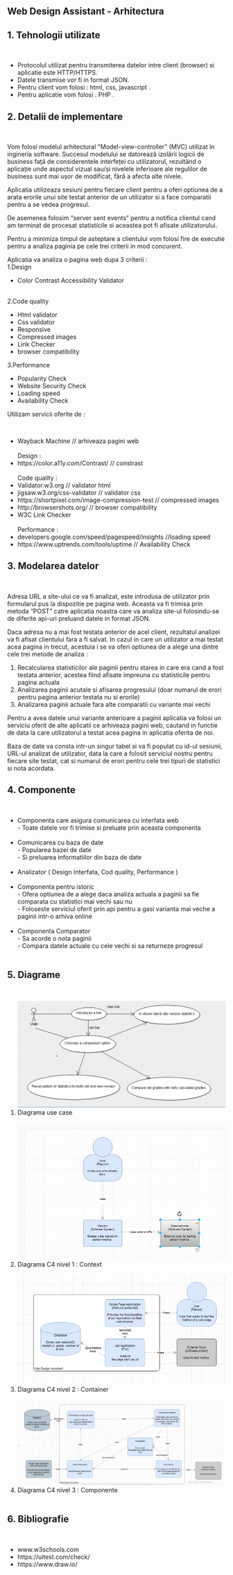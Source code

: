 <h2>Web Design Assistant - Arhitectura</h2>

<!-- first title -->
 <h2><b>1. Tehnologii utilizate </b></h2><br>
  <ul>
    <li>Protocolul utilizat pentru transmiterea datelor intre client (browser) si aplicatie este HTTP/HTTPS.</li>
    <li>Datele transmise vor fi in format JSON. </li>
    <li>Pentru client vom folosi : html, css, javascript .</li>
    <li>Pentru aplicatie vom folosi : PHP .</li>
  </ul>

<!--2nd title -->
<h2><b> 2. Detalii de implementare </b></h2><br>
<div>
<p> Vom folosi modelul arhitectural "Model-view-controller" (MVC) utilizat în ingineria software. Succesul modelului se datorează izolării logicii de business față de considerentele interfeței cu utilizatorul, rezultând o aplicație unde aspectul vizual sau/și nivelele inferioare ale regulilor de business sunt mai ușor de modificat, fără a afecta alte nivele.
 </p>
<p> Aplicatia utilizeaza sesiuni pentru fiecare client pentru a oferi optiunea de a arata erorile unui site testat anterior de un utilizator si a face comparatii pentru a se vedea progresul. 
 </p>
 <p> De asemenea folosim “server sent events” pentru a notifica clientul cand am terminat de procesat statisticile si aceastea pot fi afisate utilizatorului.
 </p>
<p> 	Pentru a minimiza timpul de asteptare a clientului vom folosi fire de executie pentru a analiza paginia pe cele trei criterii in mod concurent.
</p>

<p>
Aplicatia va analiza o pagina web dupa 3 criterii : <br>
1.Design<br>
 <ul>
  <li>Color Contrast Accessibility Validator</li> <br>
</ul>

2.Code quality <br>
<ul>
<li>Html validator</li>
<li>Css validator</li>
<li>Responsive</li>
<li>Compressed images</li>
<li>Link Checker</li>
<li>browser compatibility</li>
</ul>

3.Performance
<ul>
 <li>Popularity Check</li> 
 <li>Website Security Check</li> 
<li>Loading speed </li>
<li>Availability Check </li>
 </ul>
</p>
</div>

<p>
Utilizam servicii oferite de :</p>
<br>
<ul>
 <li>Wayback Machine    // arhiveaza pagini web </li>
<br>
Design : <br>
<li>https://color.a11y.com/Contrast/ // constrast </li>
<br>
Code quality : <br>
 <li>Validator.w3.org // validator html </li>
 <li>jigsaw.w3.org/css-validator // validator css </li>
 <li>https://shortpixel.com/image-compression-test // compressed images </li>
 <li>http://browsershots.org/  // browser compatibility</li>
 <li>W3C Link Checker</li>
 <br>
Performance :<br>
 <li>developers.google.com/speed/pagespeed/insights   //loading speed </li>
 <li>https://www.uptrends.com/tools/uptime  // Availability Check </li>
</ul>

<!--3rd title -->
<h2><b> 3. Modelarea datelor </b></h2><br>
  <p>     Adresa URL a site-ului ce va fi analizat, este introdusa de utilizator prin formularul pus la dispozitie pe pagina web. Aceasta va fi trimisa prin metoda “POST” catre aplicatia noastra care va analiza site-ul folosindu-se de diferite api-uri preluand datele in format JSON. </p>
<p>     Daca adresa nu a mai fost testata anterior de acel client, rezultatul analizei va fi afisat clientului fara a fi salvat. In cazul in care un utilizator a mai testat acea pagina in trecut, acestuia i se va oferi optiunea de a alege una dintre cele trei metode de analiza : <br>
<ol>
<li> Recalcularea statisticilor ale paginii pentru starea in care era cand a fost testata anterior, acestea fiind afisate impreuna cu statisticile pentru pagina actuala </li>
<li> Analizarea paginii acutale si afisarea progresului (doar numarul de erori pentru pagina anterior testata nu si erorile) </li>
<li> Analizarea paginii actuale fara alte comparatii cu variante mai vechi</li>
</ol>
</p>
<p>     Pentru a avea datele unui variante anterioare a paginii aplicatia va folosi un serviciu oferit de alte aplicatii ce arhiveaza pagini web, cautand in functie de data la care utilizatorul a testat acea pagina in aplicatia oferita de noi.</p>
<p>     Baza de date va consta intr-un singur tabel si va fi populat cu id-ul sesiunii, URL-ul analizat de utilizator, data la care a folosit serviciul nostru pentru fiecare site testat, cat si numarul de erori pentru cele trei tipuri de statistici si nota acordata.
  </p>
  
  <!--4th title -->
<h2><b> 4. Componente </b></h2><br>
<div>
 
 <ul>
 <li> Componenta care asigura comunicarea cu interfata web <br>
   - Toate datele vor fi trimise si preluate prin aceasta componenta 
 </li> <br>
<li>Comunicarea cu baza de date <br>
- Popularea bazei de date <br>
- Si preluarea informatiilor din baza de date <br>
 </li> <br>
<li> Analizator ( Design Interfata, Cod quality, Performance )
 </li> <br>
 <li> Componenta pentru istoric <br>
 - Ofera optiunea de a alege daca analiza actuala a paginii sa fie comparata cu statistici mai vechi sau nu <br>
 - Foloseste serviciul oferit prin api pentru a gasi varianta mai veche a paginii intr-o arhiva online <br>
</li> <br>
<li> Componenta Comparator <br>
- Sa acorde o nota paginii <br>
- Compara datele actuale cu cele vechi si sa returneze progresul<br>
 </li> <br>

 </ul>
 
 </div>

  <!--5th title -->
<h2><b> 5. Diagrame </b></h2><br>
<div>
 <ol>
<img src="Use Case Diagram.jpg" alt="Diagrama use case">
 <br>
   <li> Diagrama use case </li>
 <br>
<img src="C4 lvl1.jpg" alt="Diagrama C4 nivel 1 : Context ">
<br>
  <li>Diagrama C4 nivel 1 : Context </li>
<br>
 <img src="C4-level2.png" alt="Diagrama C4 nivel 2 : Container ">
<br>
  <li>Diagrama C4 nivel 2 : Container </li>
 <br>
  <img src="C4-level3.png" alt="Diagrama C4 nivel 3 : Componente ">
<br>
   <li>Diagrama C4 nivel 3 : Componente </li>
  <br>
 </ol>
</div>


  <!--6th title -->
<h2><b>6. Bibliografie </b></h2><br>
<ul>
 <li>www.w3schools.com </li>
<li>https://uitest.com/check/ </li>
<li>https://www.draw.io/ </li>
 </ul>





